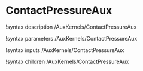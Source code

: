 <!-- MOOSE Documentation Stub: Remove this when content is added. -->

# ContactPressureAux

!syntax description /AuxKernels/ContactPressureAux

!syntax parameters /AuxKernels/ContactPressureAux

!syntax inputs /AuxKernels/ContactPressureAux

!syntax children /AuxKernels/ContactPressureAux
